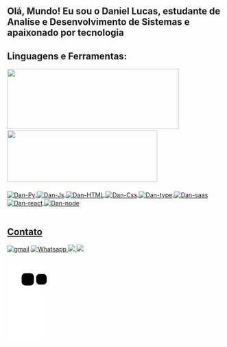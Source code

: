 ## Olá, Mundo! Eu sou o Daniel Lucas, estudante de Analíse e Desenvolvimento de Sistemas e apaixonado por tecnologia
<!--<div>
 <img align="center" height="400" width="800" src="https://github.com/Daniel-LucasS/DanProjects/blob/main/Daniel%20Lucas.gif" alt="Profile_dan">
  </div>-->
  <div>
    <h2> Linguagens e Ferramentas: </h2>
  </div>
<div >
  <a href="https://github.com/Daniel-LucasS">
  <img  height="140em" width="400" src="https://github-readme-stats.vercel.app/api?username=danlucss&show_icons=true&theme=chartreuse-dark&include_all_commits=true&count_private=true"/>
  <img  height="120em" width="350" src="https://github-readme-stats.vercel.app/api/top-langs/?username=danlucss&layout=compact&langs_count=4&theme=chartreuse-dark"/>
 </div>
 
 <div style="display:inline_block"><br>
  <img align="center" alt="Dan-Py"  src="https://img.shields.io/badge/Python-FFD43B?style=for-the-badge&logo=python&logoColor=darkgreen">
  <img align="center" alt="Dan-Js"  src="https://img.shields.io/badge/JavaScript-323330?style=for-the-badge&logo=javascript&logoColor=F7DF1E">
  <img align="center" alt="Dan-HTML"  src="https://img.shields.io/badge/HTML5-E34F26?style=for-the-badge&logo=html5&logoColor=white">
  <img align="center" alt="Dan-Css"  src="https://img.shields.io/badge/CSS3-1572B6?style=for-the-badge&logo=css3&logoColor=white">
  <img align="center" alt="Dan-type"  src="https://img.shields.io/badge/TypeScript-007ACC?style=for-the-badge&logo=typescript&logoColor=white">
  <img align="center" alt="Dan-saas"  src="https://img.shields.io/badge/Sass-CC6699?style=for-the-badge&logo=sass&logoColor=white">
  <img align="center" alt="Dan-react"  src="https://img.shields.io/badge/React-20232A?style=for-the-badge&logo=react&logoColor=61DAFB">
  <img align="center" alt="Dan-node"  src="https://img.shields.io/badge/Node.js-43853D?style=for-the-badge&logo=node.js&logoColor=white">
 </div>
<div>
 <br>
 <!-- Sessão Sobre -->
  <h2> Contato</h2>
  <a href="mailto: daniellucas.bio@gmail.com" target="_blank"><img src="https://img.shields.io/badge/Gmail-D14836?style=for-the-badge&logo=gmail&logoColor=white" alt="gmail" target="_blank"></a>
  <a href="[http://api.whatsapp.com/send?phone=5562993298751](https://api.whatsapp.com/send?phone=5562995193282&text=Ol%C3%A1!%20Gostaria%20de%20entrar%20em%20contato!)" target="_blank"><img src="https://img.shields.io/badge/WhatsApp-25D366?style=for-the-badge&logo=whatsapp&logoColor=white" alt="Whatsapp" target="_blank">
  <a href="mailto: daniellucas_santos@hotmail.com" target="_blank"><img src="https://img.shields.io/badge/Microsoft_Outlook-0078D4?style=for-the-badge&logo=microsoft-outlook&logoColor=white" target="_blank">
  <a href="https://www.linkedin.com/in/danlucss/" target="_blank"><img src="https://img.shields.io/badge/LinkedIn-0077B5?style=for-the-badge&logo=linkedin&logoColor=white" target="_blank">
  <br>
   
   </div>
   
   
   
![Snake animation](https://github.com/Daniel-LucasS/Daniel-LucasS/blob/output/github-contribution-grid-snake.svg)


<!--
**Daniel-LucasS/danlucss** is a ✨ _special_ ✨ repository because its `README.md` (this file) appears on your GitHub profile.

Here are some ideas to get you started:

- 🔭 I’m currently working on ...
- 🌱 I’m currently learning ...
- 👯 I’m looking to collaborate on ...
- 🤔 I’m looking for help with ...
- 💬 Ask me about ...
- 📫 How to reach me: ...
- 😄 Pronouns: ...
- ⚡ Fun fact: ...
-->
